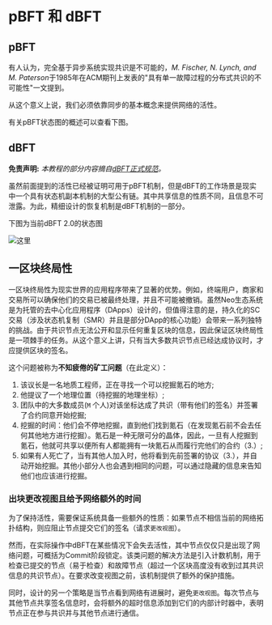 # pBFT 和 dBFT

## pBFT

有人认为，完全基于异步系统实现共识是不可能的，*M. Fischer, N. Lynch, and M. Paterson*于1985年在ACM期刊上发表的"具有单一故障过程的分布式共识的不可能性"一文提到。

从这个意义上说，我们必须依靠同步的基本概念来提供网络的活性。

有关pBFT状态图的概述可以查看下图。


## dBFT

**免责声明:** *本教程的部分内容摘自[dBFT正式规范](https://github.com/NeoResearch/yellowpaper/blob/master/sections/08_dBFT.md)。*

虽然前面提到的活性已经被证明可用于pBFT机制，但是dBFT的工作场景是现实中一个具有状态机副本机制的大型公有链。其中共享信息的性质不同，且信息不可泄露。为此，精细设计的恢复机制是dBFT机制的一部分。

下图为当前dBFT 2.0的状态图

![这里](https://github.com/NeoResearch/yellowpaper/blob/master/sections/graphviz-images/graphviz-dbft-v2-recover.jpg?raw=true)

## 一区块终局性

一区块终局性为现实世界的应用程序带来了显著的优势。例如，终端用户，商家和交易所可以确保他们的交易已被最终处理，并且不可能被撤销。虽然Neo生态系统是为托管的去中心化应用程序（DApps）设计的，但值得注意的是，持久化的SC交易（涉及状态机复制（SMR）并且是部分DApp的核心功能）会带来一系列独特的挑战。由于共识节点无法公开和显示任何重复区块的信息，因此保证区块终局性是一项棘手的任务。从这个意义上讲，只有当大多数共识节点已经达成协议时，才应提供区块的签名。

这个问题被称为**不知疲倦的矿工问题**（在此定义）：

1. 该议长是一名地质工程师，正在寻找一个可以挖掘氪石的地方;
1. 他提议了一个地理位置（待挖掘的地理坐标）;
1. 团队中的大多数成员(`M` 个人)对该坐标达成了共识（带有他们的签名）并签署了合约同意开始挖掘;
1. 挖掘的时间：他们会不停地挖掘，直到他们找到氪石（在发现氪石前不会去任何其他地方进行挖掘）。氪石是一种无限可分的晶体，因此，一旦有人挖掘到氪石，他就可共享以便所有人都能拥有一块氪石从而履行完他们的合约（3.）;
1. 如果有人死亡了，当有其他人加入时，他将看到先前签署的协议（3.），并自动开始挖掘。其他小部分人也会遇到相同的问题，可以通过隐藏的信息来告知他们也应该进行挖掘。

### 出块更改视图且给予网络额外的时间

为了保持活性，需要保证系统具备一些额外的性质：如果节点不相信当前的网络拓扑结构，则应阻止节点提交它们的签名（请求`更改视图`）。

然而，在实际操作中dBFT在某些情况下会失去活性，其中节点仅仅只是出现了网络问题，可概括为Commit阶段锁定。该类问题的解决方法是引入计数机制，用于检查已提交的节点（易于检查）和故障节点（超过一个区块高度没有收到过其共识信息的共识节点）。在要求改变视图之前，该机制提供了额外的保护措施。

同时，设计的另一个策略是当节点看到网络有进展时，避免`更改视图`。每次节点与其他节点共享签名信息时，会将额外的超时信息添加到它们的内部计时器中，表明节点正在参与共识并与其他节点进行通信。



